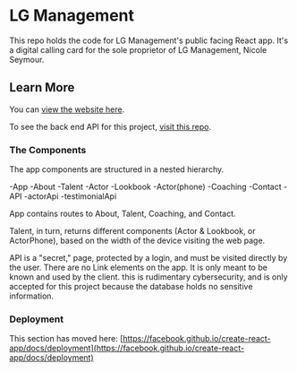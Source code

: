 # LG Management

This repo holds the code for LG Management's public facing React app. It's a digital calling card for the sole proprietor of LG Management, Nicole Seymour.

## Learn More

You can [view the website here](https://lgmanagement.org).

To see the back end API for this project, [visit this repo](https://github.com/benpapac/seymourAPI/).


### The Components

The app components are structured in a nested hierarchy.

-App
    -About
    -Talent
        -Actor
        -Lookbook
        -Actor(phone)
    -Coaching
    -Contact
    -API
        -actorApi
        -testimonialApi

App contains routes to About, Talent, Coaching, and Contact.

Talent, in turn, returns different components (Actor & Lookbook, or ActorPhone), based on the width of the device visiting the web page.

API is a "secret," page, protected by a login, and must be visited directly by the user. There are no Link elements on the app. It is only meant to be known and used by the client. this is rudimentary cybersecurity, and is only accepted for this project because the database holds no sensitive information.

### Deployment

This section has moved here: [https://facebook.github.io/create-react-app/docs/deployment](https://facebook.github.io/create-react-app/docs/deployment)

